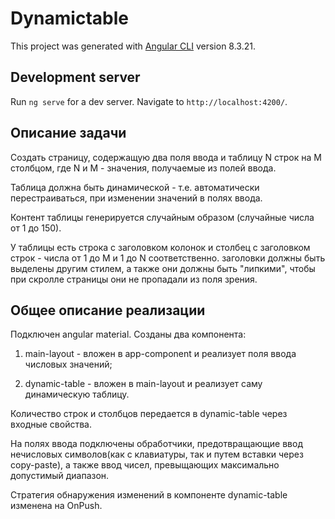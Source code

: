 # Dynamictable

This project was generated with [Angular CLI](https://github.com/angular/angular-cli) version 8.3.21.

## Development server

Run `ng serve` for a dev server. Navigate to `http://localhost:4200/`.

## Описание задачи

Создать страницу, содержащую два поля ввода и таблицу N строк на M столбцом, где N и M - значения, получаемые из полей ввода.

Таблица должна быть динамической - т.е. автоматически перестраиваться, при изменении значений в полях ввода.

Контент таблицы генерируется случайным образом (случайные числа от 1 до 150).

У таблицы есть строка с заголовком колонок и столбец с заголовком строк - числа от 1 до M и 1 до N соответственно. заголовки должны быть выделены другим стилем, а также они должны быть "липкими", чтобы при скролле страницы они не пропадали из поля зрения.

## Общее описание реализации

Подключен angular material. Созданы два компонента: 

1. main-layout - вложен в app-component и реализует поля ввода числовых значений;

2. dynamic-table - вложен в main-layout и реализует саму динамическую таблицу.

Количество строк и столбцов передается в dynamic-table через входные свойства.

На полях ввода подключены обработчики, предотвращающие ввод нечисловых символов(как с клавиатуры, так и путем вставки через copy-paste), а также ввод чисел, превыщающих максимально допустимый диапазон.

Стратегия обнаружения изменений в компоненте dynamic-table изменена на OnPush.

